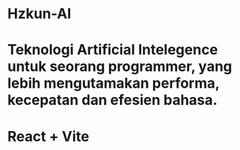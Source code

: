 
# Hzkun-AI

Teknologi Artificial Intelegence untuk seorang programmer, yang lebih mengutamakan performa, kecepatan dan efesien bahasa.
=======
# React + Vite

